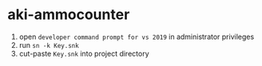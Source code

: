 # aki-ammocounter

1. open `developer command prompt for vs 2019` in administrator privileges
2. run `sn -k Key.snk`
3. cut-paste `Key.snk` into project directory
